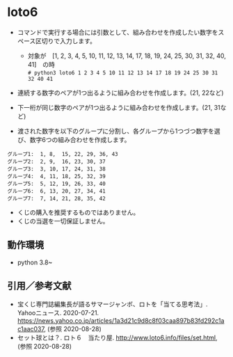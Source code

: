 # loto6
- コマンドで実行する場合には引数として、組み合わせを作成したい数字をスペース区切りで入力します。

    - 対象が　[1, 2, 3, 4, 5, 10, 11, 12, 13, 14, 17, 18, 19, 24, 25, 30, 31, 32, 40, 41]　の時  
`# python3 loto6 1 2 3 4 5 10 11 12 13 14 17 18 19 24 25 30 31 32 40 41`

- 連続する数字のペアが1つ出るように組み合わせを作成します。(21, 22など)
- 下一桁が同じ数字のペアが1つ出るように組み合わせを作成します。(21, 31など)
- 渡された数字を以下のグループに分割し、各グループから1つづつ数字を選び、数字6つの組み合わせを作成します。
```
グループ1:  1, 8,  15, 22, 29, 36, 43
グループ2:  2, 9,  16, 23, 30, 37
グループ3:  3, 10, 17, 24, 31, 38
グループ4:  4, 11, 18, 25, 32, 39
グループ5:  5, 12, 19, 26, 33, 40
グループ6:  6, 13, 20, 27, 34, 41
グループ7:  7, 14, 21, 28, 35, 42
```
- くじの購入を推奨するものではありません。
- くじの当選を一切保証しません。

## 動作環境
- python 3.8~

## 引用／参考文献
- 宝くじ専門誌編集長が語るサマージャンボ、ロトを「当てる思考法」. Yahooニュース. 2020-07-21.
https://news.yahoo.co.jp/articles/1a3d21c9d8c8f03caa897b83fd292c1ac1aac037, (参照 2020-08-28)
- セット球とは？. ロト６　当たり屋.
http://www.loto6.info/files/set.html, (参照 2020-08-28)